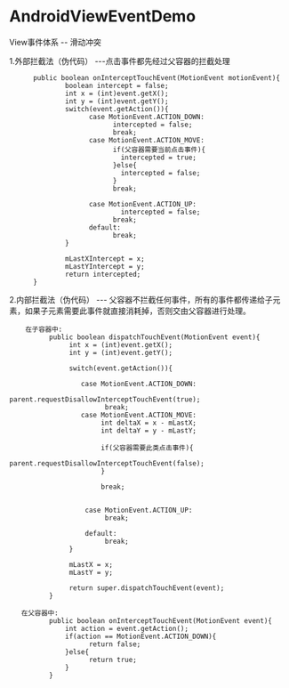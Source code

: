 # AndroidViewEventDemo
View事件体系 -- 滑动冲突


1.外部拦截法（伪代码） ---点击事件都先经过父容器的拦截处理
          
          public boolean onInterceptTouchEvent(MotionEvent motionEvent){
                  boolean intercept = false;
                  int x = (int)event.getX();
                  int y = (int)event.getY();
                  switch(event.getAction()){
                        case MotionEvent.ACTION_DOWN:
                              intercepted = false;
                              break;
                        case MotionEvent.ACTION_MOVE:
                              if(父容器需要当前点击事件){
                                intercepted = true;
                              }else{
                                intercepted = false;
                              }
                              break;
                              
                        case MotionEvent.ACTION_UP:
                                intercepted = false;
                              break;
                        default:
                              break;
                  }
                  
                  mLastXIntercept = x;
                  mLastYIntercept = y;
                  return intercepted;
          }
          
          
  2.内部拦截法（伪代码）      --- 父容器不拦截任何事件，所有的事件都传递给子元素，如果子元素需要此事件就直接消耗掉，否则交由父容器进行处理。
  
        在子容器中:
              public boolean dispatchTouchEvent(MotionEvent event){
                   int x = (int)event.getX();
                   int y = (int)event.getY();
                   
                   switch(event.getAction()){
                      
                      case MotionEvent.ACTION_DOWN:
                            parent.requestDisallowInterceptTouchEvent(true);
                            break;
                      case MotionEvent.ACTION_MOVE:
                           int deltaX = x - mLastX;
                           int deltaY = y - mLastY;
                           
                           if(父容器需要此类点击事件){
                              parent.requestDisallowInterceptTouchEvent(false);
                           }
                           
                           break;
                           
                           
                       case MotionEvent.ACTION_UP:
                            break;
                            
                       default: 
                            break;
                   }
                   
                   mLastX = x;
                   mLastY = y;
                   
                   return super.dispatchTouchEvent(event);
              }
              
       在父容器中:
              public boolean onInterceptTouchEvent(MotionEvent event){
                  int action = event.getAction();
                  if(action == MotionEvent.ACTION_DOWN){
                        return false;
                  }else{
                        return true;
                  }
              }
          
